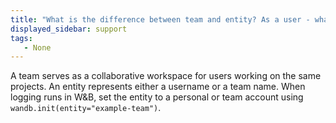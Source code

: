 ```yaml
---
title: "What is the difference between team and entity? As a user - what does entity mean for me?"
displayed_sidebar: support
tags:
   - None
---
```

A team serves as a collaborative workspace for users working on the same projects. An entity represents either a username or a team name. When logging runs in W&B, set the entity to a personal or team account using `wandb.init(entity="example-team")`.